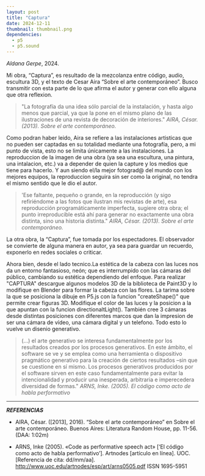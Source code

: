 ```yaml
---
layout: post
title: "Captura"
date: 2024-12-11
thumbnail: thumbnail.png
dependencies:
  - p5
  - p5.sound
---
```


<div id="div-sketch">
  <script type="text/javascript" src="sketch.js"></script>
</div>

_Aldana Gerpe_, 2024.


Mi obra, “Captura”, es resultado de la mezcolanza entre código, audio, escultura 3D, y el texto de Cesar Aira “Sobre el arte contemporáneo”. Busco transmitir con esta parte de lo que afirma el autor y generar con ello alguna que otra reflexion. 

>"La fotografía da una
idea sólo parcial de la instalación, y hasta algo menos que parcial, ya que la pone en el mismo plano de las ilustraciones de una revista de decoración de interiores." 
*AIRA, César. (2013). Sobre el arte contemporáneo.*

Como podran haber leido, Aira se refiere a las instalaciones artisticas que no pueden ser captadas en su totalidad mediante una fotografía, pero, a mi punto de vista, esto no se limita únicamente a las instalaciones. La reproduccion de la imagen de una obra (ya sea una escultura, una pintura, una intalacion, etc.) va a depender de quien la capture y los medios que tiene para hacerlo. Y aun siendo el/la mejor fotograd@ del mundo con los mejores equipos, la reproduccion seguira sin ser como la original, no tendra el mismo sentido que le dio el autor.

>'Ese faltante, pequeño o grande, en la reproducción (y sigo refiriéndome a las fotos que
ilustran mis revistas de arte), esa reproducción programáticamente imperfecta, sugiere otra obra; el punto irreproducible está ahí para generar no exactamente una obra distinta, sino una historia distinta." *AIRA, César. (2013). Sobre el arte contemporáneo.*

La otra obra, la “Captura”, fue tomada por los espectadores. El observador se convierte de alguna manera en autor, ya sea para guardar un recuerdo, exponerlo en redes sociales o criticar. 

Ahora bien, desde el lado tecnico.La estética de la cabeza con las luces nos da un entorno fantasioso, neón; que es interrumpido con las cámaras del público, cambiando su estética dependiendo del enfoque. 
Para realizar "CAPTURA" descargue algunos modelos 3D de la biblioteca de Paint3D y lo modifique en Blender para formar la cabeza con las flores. La tarima sobre la que se posiciona la dibuje en P5.js con la funcion "createShape()" que permite crear figuras 3D. Modifique el color de las luces y la posicion a la que apuntan con la funcion directionaltLight(). También cree 3 cámaras desde distintas posiciones con diferentes marcos que dan la impresion de ser una cámara de vídeo, una cámara digital y un telefono. Todo esto lo vuelve un disenio generativo. 

>(...) el arte generativo se interesa fundamentalmente por los resultados creados por los procesos generativos. En este ámbito, el software se ve y se emplea como una herramienta o dispositivo pragmático generativo para la creación de ciertos resultados –sin que se cuestione en sí mismo. Los procesos generativos producidos por el software sirven en este caso fundamentalmente para evitar la intencionalidad y producir una inesperada, arbitraria e imperecedera diversidad de formas." *ARNS, Inke. (2005). El código como acto de habla performativo*

---
***REFERENCIAS***

- AIRA, César. ([2013], 2016). “Sobre el arte contemporáneo” en Sobre el arte contemporáneo. Buenos Aires: Literatura Random House, pp. 11-56. (DAA: 1:02m)

- ARNS, Inke (2005). «Code as performative speech act» [‘El código como acto de habla performativo’]. Artnodes [artículo en
línea]. UOC. [Referencia de cita: dd/mm/aa].
<http://www.uoc.edu/artnodes/esp/art/arns0505.pdf>
ISSN 1695-5951

